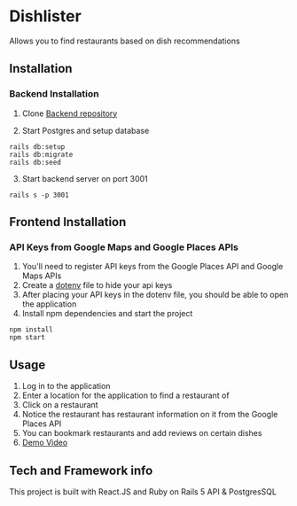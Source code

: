 # Dishlister
Allows you to find restaurants based on dish recommendations

## Installation

### Backend Installation

1. Clone [Backend repository](https://github.com/ErlcLum/dishlister-backend)

2. Start Postgres and setup database
 ``` 
 rails db:setup
 rails db:migrate
 rails db:seed
 ```
3. Start backend server on port 3001
```
rails s -p 3001
```

## Frontend Installation

### API Keys from Google Maps and Google Places APIs
 
1. You'll need to register API keys from the Google Places API and Google Maps APIs
2. Create a [dotenv](https://www.npmjs.com/package/dotenv) file to hide your api keys
3. After placing your API keys in the dotenv file, you should be able to open the application
4. Install npm dependencies and start the project
```
npm install
npm start
```

 ## Usage
 1. Log in to the application
 2. Enter a location for the application to find a restaurant of
 3. Click on a restaurant
 4. Notice the restaurant has restaurant information on it from the Google Places API
 5. You can bookmark restaurants and add reviews on certain dishes
 6. [Demo Video](https://youtu.be/tmZ79EIZ6QQ)
 
 ## Tech and Framework info
 This project is built with React.JS and Ruby on Rails 5 API & PostgresSQL
 


